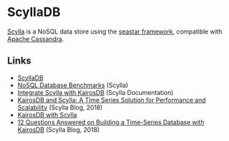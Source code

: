 # ScyllaDB

[Scylla](https://github.com/scylladb/scylla) is a NoSQL data store using the [seastar framework](https://github.com/scylladb/seastar), compatible with [Apache Cassandra](http://cassandra.apache.org/).

## Links

- [ScyllaDB](https://www.scylladb.com/)
- [NoSQL Database Benchmarks](https://www.scylladb.com/product/benchmarks/) (Scylla)
- [Integrate Scylla with KairosDB](https://docs.scylladb.com/using-scylla/integrations/integration_kairos/) (Scylla Documentation)
- [KairosDB and Scylla: A Time Series Solution for Performance and Scalability](https://www.scylladb.com/2018/03/20/kairosdb-scylla-performance-scalability/) (Scylla Blog, 2018)
- [KairosDB with Scylla](https://www.scylladb.com/2018/03/20/kairosdb-scylla-performance-scalability/)
- [12 Questions Answered on Building a Time-Series Database with KairosDB](https://www.scylladb.com/2018/04/03/questions-answered-time-series-kairosdb-2/) (Scylla Blog, 2018)
